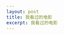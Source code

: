 ```yaml
---
layout: post
title: 我看过的电影
excerpt: 我看过的电影
---
```


<script type="text/javascript" src="http://www.douban.com/service/badge/thankwsx/?selection=random&amp;picsize=medium&amp;show=collection&amp;n=10&amp;cat=movie&amp;columns=5"></script>
